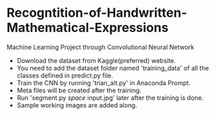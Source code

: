 # Recogntition-of-Handwritten-Mathematical-Expressions
Machine Learning Project through Convolutional Neural Network

* Download the dataset from Kaggle(preferred) website.
* You need to add the dataset folder named 'training_data' of all the classes defined in predict.py file.
* Train the CNN by running 'trian_alt.py' in Anaconda Prompt.
* Meta files will be created after the training.
* Run 'segment.py *space* input.jpg' later after the training is done.
* Sample working images are added along.
